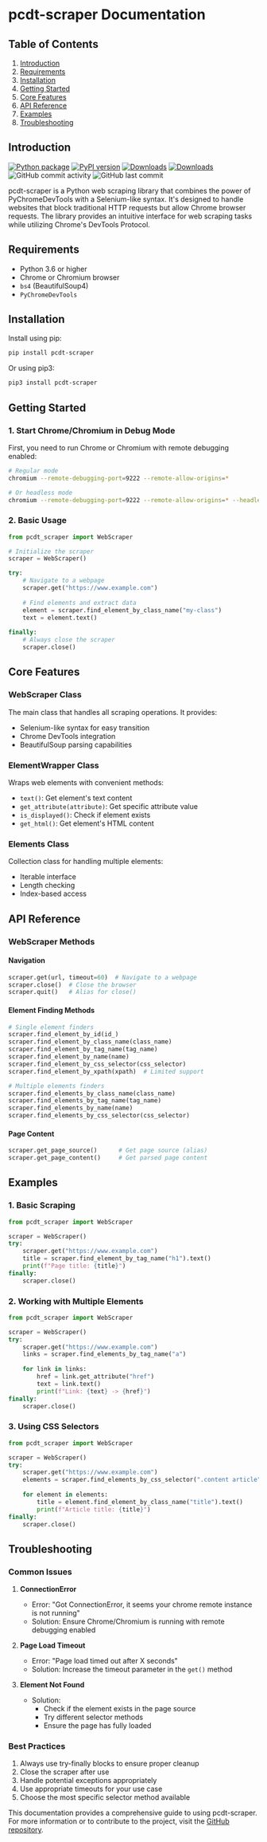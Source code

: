 # pcdt-scraper Documentation

## Table of Contents
1. [Introduction](#introduction)
2. [Requirements](#requirements)
3. [Installation](#installation)
4. [Getting Started](#getting-started)
5. [Core Features](#core-features)
6. [API Reference](#api-reference)
7. [Examples](#examples)
8. [Troubleshooting](#troubleshooting)

## Introduction

[![Python package](https://github.com/jakbin/pcdt-scraper/actions/workflows/publish.yml/badge.svg)](https://github.com/jakbin/pcdt-scraper/actions/workflows/publish.yml)
[![PyPI version](https://badge.fury.io/py/pcdt-scraper.svg)](https://pypi.org/project/pcdt-scraper)
[![Downloads](https://pepy.tech/badge/pcdt-scraper/month)](https://pepy.tech/project/pcdt-scraper)
[![Downloads](https://static.pepy.tech/personalized-badge/pcdt-scraper?period=total&units=international_system&left_color=green&right_color=blue&left_text=Total%20Downloads)](https://pepy.tech/project/pcdt-scraper)
![GitHub commit activity](https://img.shields.io/github/commit-activity/m/jakbin/pcdt-scraper)
![GitHub last commit](https://img.shields.io/github/last-commit/jakbin/pcdt-scraper)

pcdt-scraper is a Python web scraping library that combines the power of PyChromeDevTools with a Selenium-like syntax. It's designed to handle websites that block traditional HTTP requests but allow Chrome browser requests. The library provides an intuitive interface for web scraping tasks while utilizing Chrome's DevTools Protocol.

## Requirements
- Python 3.6 or higher
- Chrome or Chromium browser
- `bs4` (BeautifulSoup4)
- `PyChromeDevTools`

## Installation

Install using pip:
```bash
pip install pcdt-scraper
```

Or using pip3:
```bash
pip3 install pcdt-scraper
```

## Getting Started

### 1. Start Chrome/Chromium in Debug Mode
First, you need to run Chrome or Chromium with remote debugging enabled:

```bash
# Regular mode
chromium --remote-debugging-port=9222 --remote-allow-origins=*
```
```bash
# Or headless mode
chromium --remote-debugging-port=9222 --remote-allow-origins=* --headless
```

### 2. Basic Usage
```python
from pcdt_scraper import WebScraper

# Initialize the scraper
scraper = WebScraper()

try:
    # Navigate to a webpage
    scraper.get("https://www.example.com")
    
    # Find elements and extract data
    element = scraper.find_element_by_class_name("my-class")
    text = element.text()
    
finally:
    # Always close the scraper
    scraper.close()
```

## Core Features

### WebScraper Class
The main class that handles all scraping operations. It provides:
- Selenium-like syntax for easy transition
- Chrome DevTools integration
- BeautifulSoup parsing capabilities

### ElementWrapper Class
Wraps web elements with convenient methods:
- `text()`: Get element's text content
- `get_attribute(attribute)`: Get specific attribute value
- `is_displayed()`: Check if element exists
- `get_html()`: Get element's HTML content

### Elements Class
Collection class for handling multiple elements:
- Iterable interface
- Length checking
- Index-based access

## API Reference

### WebScraper Methods

#### Navigation
```python
scraper.get(url, timeout=60)  # Navigate to a webpage
scraper.close()  # Close the browser
scraper.quit()   # Alias for close()
```

#### Element Finding Methods
```python
# Single element finders
scraper.find_element_by_id(id_)
scraper.find_element_by_class_name(class_name)
scraper.find_element_by_tag_name(tag_name)
scraper.find_element_by_name(name)
scraper.find_element_by_css_selector(css_selector)
scraper.find_element_by_xpath(xpath)  # Limited support

# Multiple elements finders
scraper.find_elements_by_class_name(class_name)
scraper.find_elements_by_tag_name(tag_name)
scraper.find_elements_by_name(name)
scraper.find_elements_by_css_selector(css_selector)
```

#### Page Content
```python
scraper.get_page_source()      # Get page source (alias)
scraper.get_page_content()     # Get parsed page content
```

## Examples

### 1. Basic Scraping
```python
from pcdt_scraper import WebScraper

scraper = WebScraper()
try:
    scraper.get("https://www.example.com")
    title = scraper.find_element_by_tag_name("h1").text()
    print(f"Page title: {title}")
finally:
    scraper.close()
```

### 2. Working with Multiple Elements
```python
from pcdt_scraper import WebScraper

scraper = WebScraper()
try:
    scraper.get("https://www.example.com")
    links = scraper.find_elements_by_tag_name("a")
    
    for link in links:
        href = link.get_attribute("href")
        text = link.text()
        print(f"Link: {text} -> {href}")
finally:
    scraper.close()
```

### 3. Using CSS Selectors
```python
from pcdt_scraper import WebScraper

scraper = WebScraper()
try:
    scraper.get("https://www.example.com")
    elements = scraper.find_elements_by_css_selector(".content article")
    
    for element in elements:
        title = element.find_element_by_class_name("title").text()
        print(f"Article title: {title}")
finally:
    scraper.close()
```

## Troubleshooting

### Common Issues

1. **ConnectionError**
   - Error: "Got ConnectionError, it seems your chrome remote instance is not running"
   - Solution: Ensure Chrome/Chromium is running with remote debugging enabled

2. **Page Load Timeout**
   - Error: "Page load timed out after X seconds"
   - Solution: Increase the timeout parameter in the `get()` method

3. **Element Not Found**
   - Solution: 
     - Check if the element exists in the page source
     - Try different selector methods
     - Ensure the page has fully loaded

### Best Practices

1. Always use try-finally blocks to ensure proper cleanup
2. Close the scraper after use
3. Handle potential exceptions appropriately
4. Use appropriate timeouts for your use case
5. Choose the most specific selector method available

This documentation provides a comprehensive guide to using pcdt-scraper. For more information or to contribute to the project, visit the [GitHub repository](https://github.com/jakbin/pcdt-scraper).